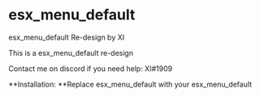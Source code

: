 # esx_menu_default
esx_menu_default Re-design by XI

This is a esx_menu_default re-design

Contact me on discord if you need help: XI#1909

**Installation:
**Replace esx_menu_default with your esx_menu_default
